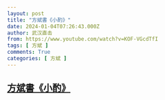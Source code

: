```yaml
---
layout: post
title: "方斌書《小酌》"
date: 2024-01-04T07:26:43.000Z
author: 武汉直击
from: https://www.youtube.com/watch?v=KOF-VGcdTfI
tags: [ 方斌 ]
comments: True
categories: [ 方斌 ]
---
```

<!--1704353203000-->
[方斌書《小酌》](https://www.youtube.com/watch?v=KOF-VGcdTfI)
------

<div>

</div>
